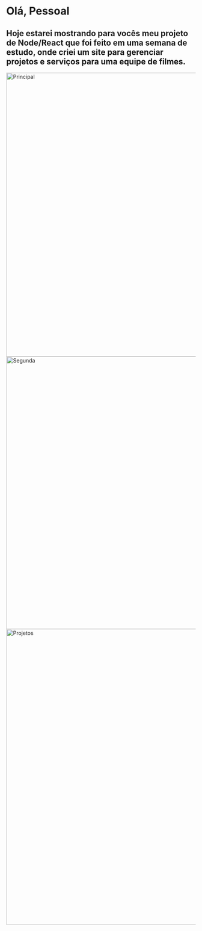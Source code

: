 <h1>Olá, Pessoal</h1>
<h2>Hoje estarei mostrando para vocês meu projeto de Node/React que foi feito em uma semana de estudo, onde criei um site para gerenciar projetos e serviços para uma equipe de filmes.</h2>

<img width="754" alt="Principal" src="https://github.com/Dionizioo/Projeto-Final-React/assets/88460475/0d59ba85-a234-4ad3-ab6c-c00a047c5092">
<img width="724" alt="Segunda" src="https://github.com/Dionizioo/Projeto-Final-React/assets/88460475/5175ca8c-46b0-4e67-8c58-13f0021baa5e">
<img width="786" alt="Projetos" src="https://github.com/Dionizioo/Projeto-Final-React/assets/88460475/16782695-9926-4f68-9dcb-c7f00f5eeb25">
